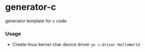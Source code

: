 generator-c
===========

generator template for c code

### Usage

* Create linux kernel char device driver
`yo c:driver HelloWorld`
